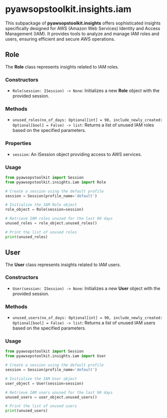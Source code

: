 # pyawsopstoolkit.insights.iam

This subpackage of **pyawsopstoolkit.insights** offers sophisticated insights specifically designed for AWS (Amazon Web
Services) Identity and Access Management (IAM). It provides tools to analyze and manage IAM roles and users, ensuring
efficient and secure AWS operations.

## Role

The **Role** class represents insights related to IAM roles.

### Constructors

- `Role(session: ISession) -> None`: Initializes a new **Role** object with the provided session.

### Methods

- `unused_roles(no_of_days: Optional[int] = 90, include_newly_created: Optional[bool] = False) -> list`: Returns a list
  of unused IAM roles based on the specified parameters.

### Properties

- `session`: An ISession object providing access to AWS services.

### Usage

```python
from pyawsopstoolkit import Session
from pyawsopstoolkit.insights.iam import Role

# Create a session using the default profile
session = Session(profile_name='default')

# Initialize the IAM Role object
role_object = Role(session=session)

# Retrieve IAM roles unused for the last 90 days
unused_roles = role_object.unused_roles()

# Print the list of unused roles
print(unused_roles)
```

## User

The **User** class represents insights related to IAM users.

### Constructors

- `User(session: ISession) -> None`: Initializes a new **User** object with the provided session.

### Methods

- `unused_users(no_of_days: Optional[int] = 90, include_newly_created: Optional[bool] = False) -> list`: Returns a list
  of unused IAM users based on the specified parameters.

### Usage

```python
from pyawsopstoolkit import Session
from pyawsopstoolkit.insights.iam import User

# Create a session using the default profile
session = Session(profile_name='default')

# Initialize the IAM User object
user_object = User(session=session)

# Retrieve IAM users unused for the last 90 days
unused_users = user_object.unused_users()

# Print the list of unused users
print(unused_users)
```